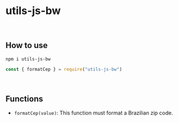 # utils-js-bw

<br>

## How to use

```shell
npm i utils-js-bw
```

```js
const { formatCep } = require("utils-js-bw")
```

<br>

## Functions
- `formatCep(value)`: This function must format a Brazilian zip code.